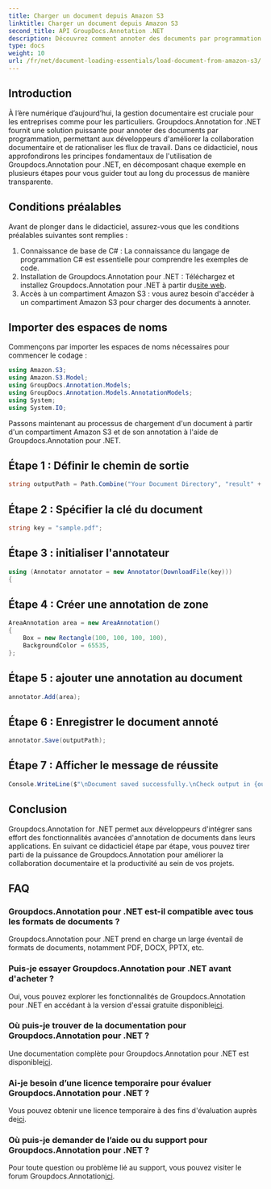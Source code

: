 ```yaml
---
title: Charger un document depuis Amazon S3
linktitle: Charger un document depuis Amazon S3
second_title: API GroupDocs.Annotation .NET
description: Découvrez comment annoter des documents par programmation avec Groupdocs.Annotation pour .NET. Tutoriel étape par étape pour une intégration transparente.
type: docs
weight: 10
url: /fr/net/document-loading-essentials/load-document-from-amazon-s3/
---
```

## Introduction
À l’ère numérique d’aujourd’hui, la gestion documentaire est cruciale pour les entreprises comme pour les particuliers. Groupdocs.Annotation for .NET fournit une solution puissante pour annoter des documents par programmation, permettant aux développeurs d'améliorer la collaboration documentaire et de rationaliser les flux de travail. Dans ce didacticiel, nous approfondirons les principes fondamentaux de l'utilisation de Groupdocs.Annotation pour .NET, en décomposant chaque exemple en plusieurs étapes pour vous guider tout au long du processus de manière transparente.
## Conditions préalables
Avant de plonger dans le didacticiel, assurez-vous que les conditions préalables suivantes sont remplies :
1. Connaissance de base de C# : La connaissance du langage de programmation C# est essentielle pour comprendre les exemples de code.
2.  Installation de Groupdocs.Annotation pour .NET : Téléchargez et installez Groupdocs.Annotation pour .NET à partir du[site web](https://releases.groupdocs.com/annotation/net/).
3. Accès à un compartiment Amazon S3 : vous aurez besoin d'accéder à un compartiment Amazon S3 pour charger des documents à annoter.

## Importer des espaces de noms
Commençons par importer les espaces de noms nécessaires pour commencer le codage :

```csharp
using Amazon.S3;
using Amazon.S3.Model;
using GroupDocs.Annotation.Models;
using GroupDocs.Annotation.Models.AnnotationModels;
using System;
using System.IO;
```


Passons maintenant au processus de chargement d'un document à partir d'un compartiment Amazon S3 et de son annotation à l'aide de Groupdocs.Annotation pour .NET.
## Étape 1 : Définir le chemin de sortie
```csharp
string outputPath = Path.Combine("Your Document Directory", "result" + Path.GetExtension("input.pdf"));
```
## Étape 2 : Spécifier la clé du document
```csharp
string key = "sample.pdf";
```
## Étape 3 : initialiser l'annotateur
```csharp
using (Annotator annotator = new Annotator(DownloadFile(key)))
{
```
## Étape 4 : Créer une annotation de zone
```csharp
AreaAnnotation area = new AreaAnnotation()
{
    Box = new Rectangle(100, 100, 100, 100),
    BackgroundColor = 65535,
};
```
## Étape 5 : ajouter une annotation au document
```csharp
annotator.Add(area);
```
## Étape 6 : Enregistrer le document annoté
```csharp
annotator.Save(outputPath);
```
## Étape 7 : Afficher le message de réussite
```csharp
Console.WriteLine($"\nDocument saved successfully.\nCheck output in {outputPath}.");
```

## Conclusion
Groupdocs.Annotation for .NET permet aux développeurs d'intégrer sans effort des fonctionnalités avancées d'annotation de documents dans leurs applications. En suivant ce didacticiel étape par étape, vous pouvez tirer parti de la puissance de Groupdocs.Annotation pour améliorer la collaboration documentaire et la productivité au sein de vos projets.
## FAQ
### Groupdocs.Annotation pour .NET est-il compatible avec tous les formats de documents ?
Groupdocs.Annotation pour .NET prend en charge un large éventail de formats de documents, notamment PDF, DOCX, PPTX, etc.
### Puis-je essayer Groupdocs.Annotation pour .NET avant d'acheter ?
 Oui, vous pouvez explorer les fonctionnalités de Groupdocs.Annotation pour .NET en accédant à la version d'essai gratuite disponible[ici](https://releases.groupdocs.com/).
### Où puis-je trouver de la documentation pour Groupdocs.Annotation pour .NET ?
Une documentation complète pour Groupdocs.Annotation pour .NET est disponible[ici](https://reference.groupdocs.com/annotation/net/).
### Ai-je besoin d’une licence temporaire pour évaluer Groupdocs.Annotation pour .NET ?
 Vous pouvez obtenir une licence temporaire à des fins d'évaluation auprès de[ici](https://purchase.groupdocs.com/temporary-license/).
### Où puis-je demander de l’aide ou du support pour Groupdocs.Annotation pour .NET ?
 Pour toute question ou problème lié au support, vous pouvez visiter le forum Groupdocs.Annotation[ici](https://forum.groupdocs.com/c/annotation/10).